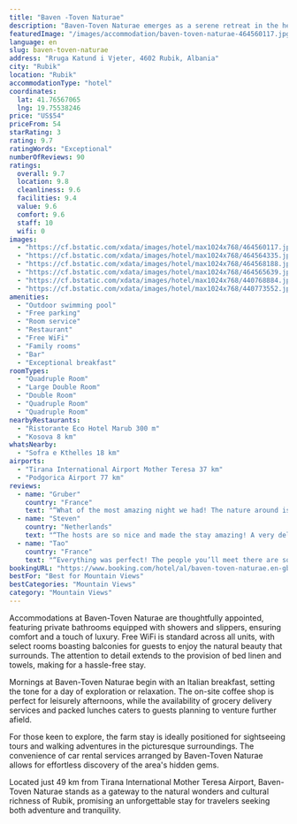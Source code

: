 ```yaml
---
title: "Baven -Toven Naturae"
description: "Baven-Toven Naturae emerges as a serene retreat in the heart of Rubik, offering breathtaking mountain views and a plethora of amenities designed to enhance the stay of every guest."
featuredImage: "/images/accommodation/baven-toven-naturae-464560117.jpg"
language: en
slug: baven-toven-naturae
address: "Rruga Katund i Vjeter, 4602 Rubik, Albania"
city: "Rubik"
location: "Rubik"
accommodationType: "hotel"
coordinates:
  lat: 41.76567065
  lng: 19.75538246
price: "US$54"
priceFrom: 54
starRating: 3
rating: 9.7
ratingWords: "Exceptional"
numberOfReviews: 90
ratings:
  overall: 9.7
  location: 9.8
  cleanliness: 9.6
  facilities: 9.4
  value: 9.6
  comfort: 9.6
  staff: 10
  wifi: 0
images:
  - "https://cf.bstatic.com/xdata/images/hotel/max1024x768/464560117.jpg?k=82b68b06e4d63535b05f5d91ae1d6dfe3f3e42eb6b8c0b09c924c355c5414932&o=&hp=1"
  - "https://cf.bstatic.com/xdata/images/hotel/max1024x768/464564335.jpg?k=0a3c42cf71514c34e5fa2e782bbbe2b2f82ff4aa6866217cf201c8f90105a29e&o=&hp=1"
  - "https://cf.bstatic.com/xdata/images/hotel/max1024x768/464568188.jpg?k=67f37f785a771d4312ae68978c0feaa932d80760571719e8ae03493e77229661&o=&hp=1"
  - "https://cf.bstatic.com/xdata/images/hotel/max1024x768/464565639.jpg?k=412125050803f7f09fdca7f0d1a8b14f88f76b5995b56e5af26d329fa07fd1b2&o=&hp=1"
  - "https://cf.bstatic.com/xdata/images/hotel/max1024x768/440768884.jpg?k=270974b032c12848070f801047300e3226b83891f4c437e2e13628cb9cd73e4d&o=&hp=1"
  - "https://cf.bstatic.com/xdata/images/hotel/max1024x768/440773552.jpg?k=cfffbc478a2c9c063914aaeb89d29cf6ee03ea75aa9040c26f70f161adc2cab2&o=&hp=1"
amenities:
  - "Outdoor swimming pool"
  - "Free parking"
  - "Room service"
  - "Restaurant"
  - "Free WiFi"
  - "Family rooms"
  - "Bar"
  - "Exceptional breakfast"
roomTypes:
  - "Quadruple Room"
  - "Large Double Room"
  - "Double Room"
  - "Quadruple Room"
  - "Quadruple Room"
nearbyRestaurants:
  - "Ristorante Eco Hotel Marub 300 m"
  - "Kosova 8 km"
whatsNearby:
  - "Sofra e Kthelles 18 km"
airports:
  - "Tirana International Airport Mother Teresa 37 km"
  - "Podgorica Airport 77 km"
reviews:
  - name: "Gruber"
    country: "France"
    text: "“What of the most amazing night we had! The nature around is speechless and the host.. we were emotional leaving you! Just after one night! So much care and love Real human adventure Thank you for everything! You re amazing ♥️”"
  - name: "Steven"
    country: "Netherlands"
    text: "“The hosts are so nice and made the stay amazing! A very delicious breakfast and dinner are available. The cabin was super cosy and the location is stunning! This place is a must visit for your trip to Albania.”"
  - name: "Tao"
    country: "France"
    text: "“Everything was perfect! The people you’ll meet there are so amazing. This is the best place we ever stayed in Albania. The appartement are perfect. Alone in the nature. Beautiful spot. Wonderful family, so kind, respectful, happy and they will...”"
bookingURL: "https://www.booking.com/hotel/al/baven-toven-naturae.en-gb.html?aid=8035640"
bestFor: "Best for Mountain Views"
bestCategories: "Mountain Views"
category: "Mountain Views"
---
```


Accommodations at Baven-Toven Naturae are thoughtfully appointed, featuring private bathrooms equipped with showers and slippers, ensuring comfort and a touch of luxury. Free WiFi is standard across all units, with select rooms boasting balconies for guests to enjoy the natural beauty that surrounds. The attention to detail extends to the provision of bed linen and towels, making for a hassle-free stay.

Mornings at Baven-Toven Naturae begin with an Italian breakfast, setting the tone for a day of exploration or relaxation. The on-site coffee shop is perfect for leisurely afternoons, while the availability of grocery delivery services and packed lunches caters to guests planning to venture further afield.

For those keen to explore, the farm stay is ideally positioned for sightseeing tours and walking adventures in the picturesque surroundings. The convenience of car rental services arranged by Baven-Toven Naturae allows for effortless discovery of the area's hidden gems.

Located just 49 km from Tirana International Mother Teresa Airport, Baven-Toven Naturae stands as a gateway to the natural wonders and cultural richness of Rubik, promising an unforgettable stay for travelers seeking both adventure and tranquility.